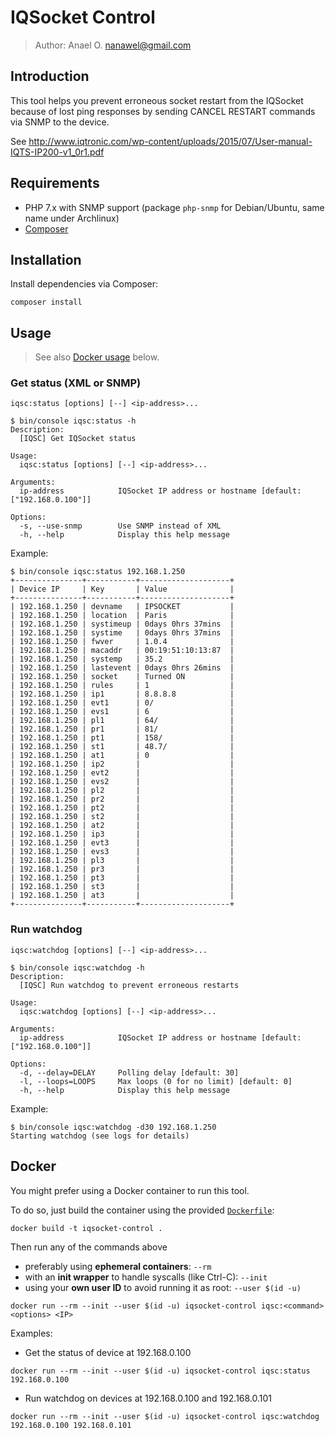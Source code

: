 IQSocket Control
================

> Author: Anael O. nanawel@gmail.com

## Introduction

This tool helps you prevent erroneous socket restart from the IQSocket
because of lost ping responses by sending CANCEL RESTART commands via
SNMP to the device.

See http://www.iqtronic.com/wp-content/uploads/2015/07/User-manual-IQTS-IP200-v1_0r1.pdf

## Requirements

- PHP 7.x with SNMP support (package `php-snmp` for Debian/Ubuntu,
same name under Archlinux)
- [Composer](https://getcomposer.org/download/)

## Installation

Install dependencies via Composer:
```
composer install
```

## Usage

> See also [Docker usage](#docker) below.

### Get status (XML or SNMP)

`iqsc:status [options] [--] <ip-address>...`

```
$ bin/console iqsc:status -h
Description:
  [IQSC] Get IQSocket status

Usage:
  iqsc:status [options] [--] <ip-address>...

Arguments:
  ip-address            IQSocket IP address or hostname [default: ["192.168.0.100"]]

Options:
  -s, --use-snmp        Use SNMP instead of XML
  -h, --help            Display this help message

```

Example:
```
$ bin/console iqsc:status 192.168.1.250
+---------------+-----------+--------------------+
| Device IP     | Key       | Value              |
+---------------+-----------+--------------------+
| 192.168.1.250 | devname   | IPSOCKET           |
| 192.168.1.250 | location  | Paris              |
| 192.168.1.250 | systimeup | 0days 0hrs 37mins  |
| 192.168.1.250 | systime   | 0days 0hrs 37mins  |
| 192.168.1.250 | fwver     | 1.0.4              |
| 192.168.1.250 | macaddr   | 00:19:51:10:13:87  |
| 192.168.1.250 | systemp   | 35.2               |
| 192.168.1.250 | lastevent | 0days 0hrs 26mins  |
| 192.168.1.250 | socket    | Turned ON          |
| 192.168.1.250 | rules     | 1                  |
| 192.168.1.250 | ip1       | 8.8.8.8            |
| 192.168.1.250 | evt1      | 0/                 |
| 192.168.1.250 | evs1      | 6                  |
| 192.168.1.250 | pl1       | 64/                |
| 192.168.1.250 | pr1       | 81/                |
| 192.168.1.250 | pt1       | 158/               |
| 192.168.1.250 | st1       | 48.7/              |
| 192.168.1.250 | at1       | 0                  |
| 192.168.1.250 | ip2       |                    |
| 192.168.1.250 | evt2      |                    |
| 192.168.1.250 | evs2      |                    |
| 192.168.1.250 | pl2       |                    |
| 192.168.1.250 | pr2       |                    |
| 192.168.1.250 | pt2       |                    |
| 192.168.1.250 | st2       |                    |
| 192.168.1.250 | at2       |                    |
| 192.168.1.250 | ip3       |                    |
| 192.168.1.250 | evt3      |                    |
| 192.168.1.250 | evs3      |                    |
| 192.168.1.250 | pl3       |                    |
| 192.168.1.250 | pr3       |                    |
| 192.168.1.250 | pt3       |                    |
| 192.168.1.250 | st3       |                    |
| 192.168.1.250 | at3       |                    |
+---------------+-----------+--------------------+
```

### Run watchdog

`iqsc:watchdog [options] [--] <ip-address>...`

```
$ bin/console iqsc:watchdog -h
Description:
  [IQSC] Run watchdog to prevent erroneous restarts

Usage:
  iqsc:watchdog [options] [--] <ip-address>...

Arguments:
  ip-address            IQSocket IP address or hostname [default: ["192.168.0.100"]]

Options:
  -d, --delay=DELAY     Polling delay [default: 30]
  -l, --loops=LOOPS     Max loops (0 for no limit) [default: 0]
  -h, --help            Display this help message

```

Example:
```
$ bin/console iqsc:watchdog -d30 192.168.1.250
Starting watchdog (see logs for details)
```

## Docker

You might prefer using a Docker container to run this tool.

To do so, just build the container using the provided [`Dockerfile`](Dockerfile):

```
docker build -t iqsocket-control .
```

Then run any of the commands above
- preferably using **ephemeral containers**: `--rm`
- with an **init wrapper** to handle syscalls (like Ctrl-C): `--init`
- using your **own user ID** to avoid running it as root: `--user $(id -u)`

```
docker run --rm --init --user $(id -u) iqsocket-control iqsc:<command> <options> <IP>
```

Examples:
- Get the status of device at 192.168.0.100
```
docker run --rm --init --user $(id -u) iqsocket-control iqsc:status 192.168.0.100
```

- Run watchdog on devices at 192.168.0.100 and 192.168.0.101
```
docker run --rm --init --user $(id -u) iqsocket-control iqsc:watchdog 192.168.0.100 192.168.0.101
```